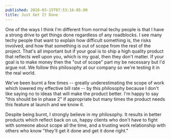 ```yaml
---
published: 2016-03-15T07:53:16-05:00
title: Just Get It Done
---
```

One of the ways I think I'm different from normal techy people is that I have a strong drive to get things done regardless of any roadblocks. I see many techy people that want to explain how difficult something is, the risks involved, and how that something is out of scope from the rest of the project. That's all important but if your goal is to ship a high quality product that reflects well upon you, which is my goal, then they don't matter. If your goal is to make money then the "out of scope" part my be necessary but I'd argue not. We follow this philosophy at our company so we're testing it in the real world.

We've been burnt a few times -- greatly underestimating the scope of work which lowered my effective bill rate -- by this philosophy because I don't like saying no to ideas that will make the product better. I'm happy to say "this should be in phase 2" if appropriate but many times the product needs this feature at launch and we know it.

Despite being burnt, I strongly believe in my philosophy. It results in better products which reflect back on us, happy clients who don't have to fight with someone about scope all the time, and a trusting work relationship with others who know "they'll get it done and get it done right."